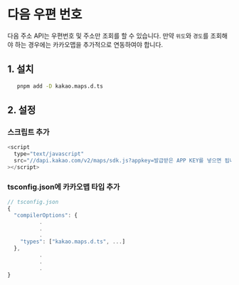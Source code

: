 # 다음 우편 번호

다음 주소 API는 우편번호 및 주소만 조회를 할 수 있습니다. 만약 `위도`와 `경도`를 조회해야 하는 경우에는 카카오맵을 추가적으로 연동하여야 합니다.

## 1. 설치

```bash
   pnpm add -D kakao.maps.d.ts
```

## 2. 설정

### 스크립트 추가

```javascript
<script
  type="text/javascript"
  src="//dapi.kakao.com/v2/maps/sdk.js?appkey=발급받은 APP KEY를 넣으면 됩니다.&libraries=services"
></script>
```

### tsconfig.json에 카카오맵 타입 추가

```typescript
// tsconfig.json
{
  "compilerOptions": {
          .
          .
          .
    "types": ["kakao.maps.d.ts", ...]
  },
          .
          .
          .
}
```
